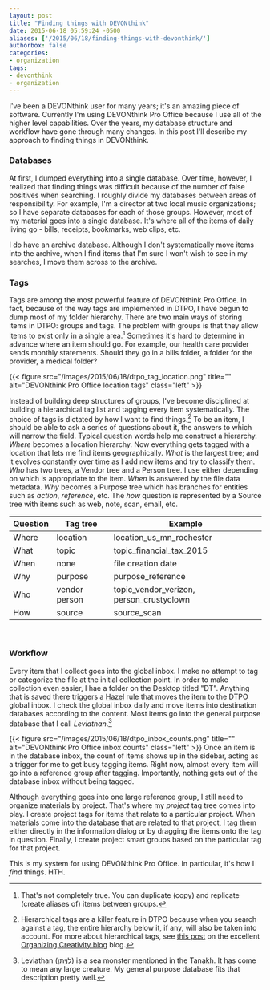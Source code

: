 ```yaml
---
layout: post
title: "Finding things with DEVONthink"
date: 2015-06-18 05:59:24 -0500
aliases: ['/2015/06/18/finding-things-with-devonthink/']
authorbox: false
categories:
- organization
tags:
- devonthink
- organization
---
```

I've been a DEVONthink user for many years; it's an amazing piece of software. Currently I'm using DEVONthink Pro Office because I use all of the higher level capabilities. Over the years, my database structure and workflow have gone through many changes. In this post I'll describe my approach to finding things in DEVONthink.

### Databases

At first, I dumped everything into a single database. Over time, however, I realized that finding things was difficult because of the number of false positives when searching. I roughly divide my databases between areas of responsibility. For example, I'm a director at two local music organizations; so I have separate databases for each of those groups. However, most of my material goes into a single database. It's where all of the items of daily living go - bills, receipts, bookmarks, web clips, etc.

I do have an archive database. Although I don't systematically move items into the archive, when I find items that I'm sure I won't wish to see in my searches, I move them across to the archive.

### Tags

Tags are among the most powerful feature of DEVONthink Pro Office. In fact, because of the way tags are implemented in DTPO, I have begun to dump most of my folder hierarchy. There are two main ways of storing items in DTPO: groups and tags. The problem with groups is that they allow items to exist only in a single area.[^1] Sometimes it's hard to determine in advance where an item should go. For example, our health care provider sends monthly statements. Should they go in a bills folder, a folder for the provider, a medical folder?

{{< figure src="/images/2015/06/18/dtpo_tag_location.png" title="" alt="DEVONthink Pro Office location tags" class="left" >}}

Instead of building deep structures of groups, I've become disciplined at building a hierarchical tag list and tagging every item systematically. The choice of tags is dictated by how I want to find things.[^2] To be an item, I should be able to ask a series of questions about it, the answers to which will narrow the field. Typical question words help me construct a hierarchy. _Where_ becomes a location hierarchy. Now everything gets tagged with a location that lets me find items geographically. _What_ is the largest tree; and it evolves constantly over time as I add new items and try to classify them. _Who_ has two trees, a Vendor tree and a Person tree. I use either depending on which is appropriate to the item. _When_ is answered by the file data metadata. _Why_ becomes a Purpose tree which has branches for entities such as _action_, _reference_, etc. The _how_ question is represented by a Source tree with items such as web, note, scan, email, etc.

| Question | Tag tree      | Example                                  |
|----------|---------------|------------------------------------------|
| Where    | location      | location_us_mn_rochester                 |
| What     | topic         | topic_financial_tax_2015                 |
| When     | none          | file creation date                       |
| Why      | purpose       | purpose_reference                        |
| Who      | vendor person | topic_vendor_verizon, person_crustyclown |
| How      | source        | source_scan                              |

<br />

### Workflow

Every item that I collect goes into the global inbox. I make no attempt to tag or categorize the file at the initial collection point. In order to make collection even easier, I hae a folder on the Desktop titled "DT". Anything that is saved there triggers a [Hazel](http://www.noodlesoft.com/hazel.php) rule that moves the item to the DTPO global inbox. I check the global inbox daily and move items into destination databases according to the content. Most items go into the general purpose database that I call _Leviathan_.[^3]

{{< figure src="/images/2015/06/18/dtpo_inbox_counts.png" title="" alt="DEVONthink Pro Office inbox counts" class="left" >}}
Once an item is in the database inbox, the count of items shows up in the sidebar, acting as a trigger for me to get busy tagging items. Right now, almost every item will go into a reference group after tagging. Importantly, nothing gets out of the database inbox without being tagged.

Although everything goes into one large reference group, I still need to organize materials by project. That's where my _project_ tag tree comes into play. I create project tags for items that relate to a particular project. When materials come into the database that are related to that project, I tag them either directly in the information dialog or by dragging the items onto the tag in question. Finally, I create project smart groups based on the particular tag for that project.

This is my system for using DEVONthink Pro Office. In particular, it's how I _find_ things. HTH.

[^1]: That's not completely true. You can duplicate (copy) and replicate (create aliases of) items between groups.

[^2]: Hierarchical tags are a killer feature in DTPO because when you search against a tag, the entire hierarchy below it, if any, will also be taken into account. For more about hierarchical tags, see [this post](http://www.organizingcreativity.com/2012/07/quick-hierarchical-tagging-in-devonthink/) on the excellent [Organizing Creativity blog](http://www.organizingcreativity.com) blog.

[^3]: Leviathan (לִוְיָתָן) is a sea monster mentioned in the Tanakh. It has come to mean any large creature. My general purpose database fits that description pretty well.
